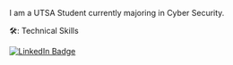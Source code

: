 I am a UTSA Student currently majoring in Cyber Security.

🛠️: Technical Skills
</div>
<p> </p>
<div id="badges">
  <a href="www.linkedin.com/in/john-yanez27">
    <img src="https://img.shields.io/badge/LinkedIn-blue?style=for-the-badge%logo=linkedin%logoColor=white" alt="LinkedIn Badge"/>
</div>
